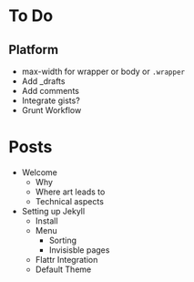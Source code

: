 # To Do

## Platform

- max-width for wrapper or body or `.wrapper`
- Add _drafts
- Add comments
- Integrate gists?
- Grunt Workflow

# Posts

- Welcome
  - Why
  - Where art leads to
  - Technical aspects
- Setting up Jekyll
  - Install 
  - Menu
     - Sorting
     - Invisisble pages
  - Flattr Integration
  - Default Theme
